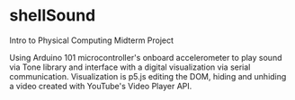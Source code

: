 # shellSound
Intro to Physical Computing Midterm Project

Using Arduino 101 microcontroller's onboard accelerometer to play sound via Tone library and interface with a digital visualization via serial communication.
Visualization is p5.js editing the DOM, hiding and unhiding a video created with YouTube's Video Player API.
